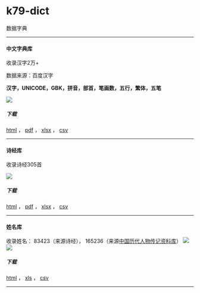 # k79-dict
数据字典

****
#### 中文字典库
 
 收录汉字2万+ 
 
 数据来源：百度汉字
 
**汉字，UNICODE，GBK，拼音，部首，笔画数，五行，繁体，五笔**

![](https://a-fat-k79.github.io/IMG/k79-dict/chinese_dic/chinese_dic.jpg)

##### 下载

[html](https://a-fat-k79.github.io/IMG/k79-dict/chinese_dic/chinese_dictionary.html) ， 
[pdf](https://a-fat-k79.github.io/IMG/k79-dict/chinese_dic/chinese_dictionary.pdf) ， 
[xlsx](https://a-fat-k79.github.io/IMG/k79-dict/chinese_dic/chinese_dictionary.xlsx) ， 
[csv](https://a-fat-k79.github.io/IMG/k79-dict/chinese_dic/chinese_dictionary.csv) 

****
#### 诗经库
 
 收录诗经305首
 
![](https://a-fat-k79.github.io/IMG/k79-dict/shi_jing_dic/shi_jing.jpg)

##### 下载

[html](https://a-fat-k79.github.io/IMG/k79-dict/shi_jing_dic/shi_jing.html) ， 
[pdf](https://a-fat-k79.github.io/IMG/k79-dict/shi_jing_dic/shi_jing.pdf) ， 
[xlsx](https://a-fat-k79.github.io/IMG/k79-dict/shi_jing_dic/shi_jing.xlsx) ， 
[csv](https://a-fat-k79.github.io/IMG/k79-dict/shi_jing_dic/shi_jing.csv) 

****
#### 姓名库
 
 收录姓名： 83423（来源诗经）， 165236（来源[中国历代人物传记资料库](https://projects.iq.harvard.edu/chinesecbdb)）
![](https://a-fat-k79.github.io/IMG/k79-dict/name_dic/name_shijing.jpg)
![](https://a-fat-k79.github.io/IMG/k79-dict/name_dic/name_cdbd.jpg)

##### 下载

[html](https://a-fat-k79.github.io/IMG/k79-dict/name_dic/name_score.html) ， 
[xls](https://a-fat-k79.github.io/IMG/k79-dict/name_dic/name_score.xls) ， 
[csv](https://a-fat-k79.github.io/IMG/k79-dict/name_dic/name_score.csv) 

****
